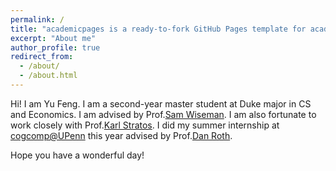 ```yaml
---
permalink: /
title: "academicpages is a ready-to-fork GitHub Pages template for academic personal websites"
excerpt: "About me"
author_profile: true
redirect_from: 
  - /about/
  - /about.html
---
```


Hi! I am Yu Feng. I am a second-year master student at Duke major in CS and Economics. I am advised by Prof.[Sam Wiseman](https://swiseman.github.io/). I am also fortunate to work closely with Prof.[Karl Stratos](https://karlstratos.com/#home). I did my summer internship at [cogcomp@UPenn]( https://cogcomp.seas.upenn.edu/page/people/) this year advised by Prof.[Dan Roth](https://www.cis.upenn.edu/~danroth/).

Hope you have a wonderful day!
